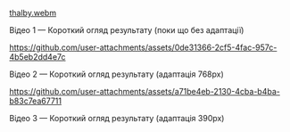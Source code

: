 [thalby.webm](https://github.com/user-attachments/assets/0e8201cc-3ec0-471f-886e-9240df2d2dcb)

Відео 1 — Короткий огляд результату (поки що без адаптації)

https://github.com/user-attachments/assets/0de31366-2cf5-4fac-957c-4b5eb2dd4e7c

Відео 2 — Короткий огляд результату (адаптація 768px)

https://github.com/user-attachments/assets/a71be4eb-2130-4cba-b4ba-b83c7ea67711

Відео 3 — Короткий огляд результату (адаптація 390px)
